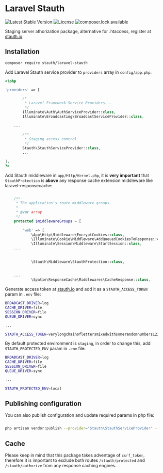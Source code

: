 # Laravel Stauth
[![Latest Stable Version](https://poser.pugx.org/stauth/laravel-stauth/version)](https://packagist.org/packages/stauth/laravel-stauth)
[![License](https://poser.pugx.org/stauth/laravel-stauth/license)](https://packagist.org/packages/stauth/laravel-stauth)
[![composer.lock available](https://poser.pugx.org/stauth/laravel-stauth/composerlock)](https://packagist.org/packages/stauth/laravel-stauth)

Staging server athorization package, alternative for .htaccess, register at [stauth.io](https://www.stauth.io/)


## Installation


```bash
composer require stauth/laravel-stauth
```

Add Laravel Stauth service provider to `providers` array in `config/app.php`.

```php
<?php

'providers' => [

        /*
         * Laravel Framework Service Providers...
         */
        Illuminate\Auth\AuthServiceProvider::class,
        Illuminate\Broadcasting\BroadcastServiceProvider::class,
	
	...
        
        /**
         * Staging access control
         */
        Stauth\StauthServiceProvider::class,        
        ...

],
?>
```

Add Stauth middleware in `app/Http/Kernel.php`, it is **very important** that `StauthProtection` is **above** any response cache extension middleware like laravel-responsecache:

```php

    /**
     * The application's route middleware groups.
     *
     * @var array
     */
    protected $middlewareGroups = [
   
        'web' => [
            \App\Http\Middleware\EncryptCookies::class,
            \Illuminate\Cookie\Middleware\AddQueuedCookiesToResponse::class,
            \Illuminate\Session\Middleware\StartSession::class, 
    ...
    
    
            \Stauth\Middleware\StauthProtection::class,
    
    
    ...
            \Spatie\ResponseCache\Middlewares\CacheResponse::class,
```

Generate access token at [stauth.io](https://www.stauth.io) and add it as a `STAUTH_ACCESS_TOKEN` param in `.env` file:

```bash
BROADCAST_DRIVER=log
CACHE_DRIVER=file
SESSION_DRIVER=file
QUEUE_DRIVER=sync

...

STAUTH_ACCESS_TOKEN=verylongchainoflettersmixedwithsomerandomnumbers123

```

By default protected environment is `staging`, in order to change this, add `STAUTH_PROTECTED_ENV` param in `.env` file: 

```bash
BROADCAST_DRIVER=log
CACHE_DRIVER=file
SESSION_DRIVER=file
QUEUE_DRIVER=sync

...

STAUTH_PROTECTED_ENV=local

```

## Publishing configuration

You can also publish configuration and update required params in php file:

```bash

php artisan vendor:publish --provider="Stauth\StauthServiceProvider" --tag=config

```

## Cache

Please keep in mind that this package takes adventage of `csrf_token`, therefore it is important to exclude both routes `/stauth/protected` and `/stauth/authorize` from any response caching engines.
